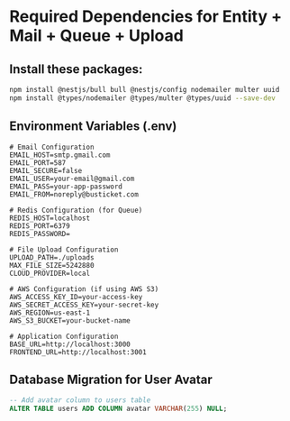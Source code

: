 # Required Dependencies for Entity + Mail + Queue + Upload

## Install these packages:

```bash
npm install @nestjs/bull bull @nestjs/config nodemailer multer uuid
npm install @types/nodemailer @types/multer @types/uuid --save-dev
```

## Environment Variables (.env)

```env
# Email Configuration
EMAIL_HOST=smtp.gmail.com
EMAIL_PORT=587
EMAIL_SECURE=false
EMAIL_USER=your-email@gmail.com
EMAIL_PASS=your-app-password
EMAIL_FROM=noreply@busticket.com

# Redis Configuration (for Queue)
REDIS_HOST=localhost
REDIS_PORT=6379
REDIS_PASSWORD=

# File Upload Configuration
UPLOAD_PATH=./uploads
MAX_FILE_SIZE=5242880
CLOUD_PROVIDER=local

# AWS Configuration (if using AWS S3)
AWS_ACCESS_KEY_ID=your-access-key
AWS_SECRET_ACCESS_KEY=your-secret-key
AWS_REGION=us-east-1
AWS_S3_BUCKET=your-bucket-name

# Application Configuration
BASE_URL=http://localhost:3000
FRONTEND_URL=http://localhost:3001
```

## Database Migration for User Avatar

```sql
-- Add avatar column to users table
ALTER TABLE users ADD COLUMN avatar VARCHAR(255) NULL;
```




